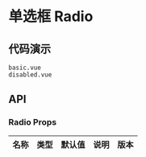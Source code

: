 # 单选框 Radio


## 代码演示
```demo
basic.vue
disabled.vue
```
## API

### Radio Props
| 名称 | 类型 | 默认值 | 说明 | 版本 |
| --- | --- | --- | --- | --- |
